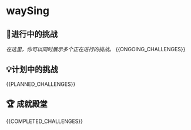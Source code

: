 # waySing

## 🚀进行中的挑战
*在这里，你可以同时展示多个正在进行的挑战。*
{{ONGOING_CHALLENGES}}

## 💡计划中的挑战
{{PLANNED_CHALLENGES}}

## 🏆 成就殿堂
{{COMPLETED_CHALLENGES}}